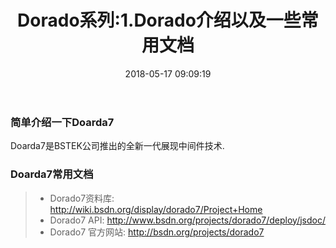 ﻿---
title: Dorado系列:1.Dorado介绍以及一些常用文档
date: 2018-05-17 09:09:19
tags: [Doarda7]
categories: [Doarda7]
---

### 简单介绍一下Doarda7
Doarda7是BSTEK公司推出的全新一代展现中间件技术.

<!--more-->

### Doarda7常用文档
> *  Dorado7资料库: http://wiki.bsdn.org/display/dorado7/Project+Home 
> *  Dorado7 API: http://www.bsdn.org/projects/dorado7/deploy/jsdoc/
> *  Dorado7 官方网站: http://bsdn.org/projects/dorado7

